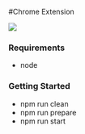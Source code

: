 #Chrome Extension

<img src="https://travis-ci.org/amcmillan01/chrome_extension.svg?branch=master">

### Requirements

- node

### Getting Started

- npm run clean
- npm run prepare
- npm run start
